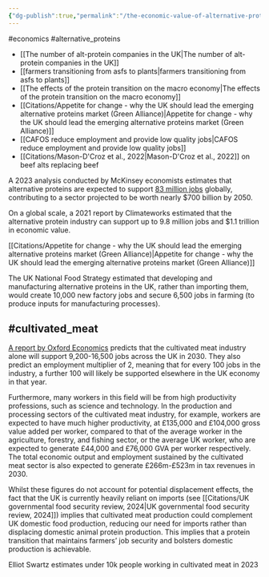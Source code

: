 ```yaml
---
{"dg-publish":true,"permalink":"/the-economic-value-of-alternative-proteins/","tags":["alternative_proteins","economics","cultivated_meat"],"created":"2025-10-22T22:38:51.061+01:00","updated":"2025-10-22T22:38:51.061+01:00"}
---
```


#economics #alternative_proteins 

- [[The number of alt-protein companies in the UK\|The number of alt-protein companies in the UK]] 
- [[farmers transitioning from asfs to plants\|farmers transitioning from asfs to plants]]
- [[The effects of the protein transition on the macro economy\|The effects of the protein transition on the macro economy]]
- [[Citations/Appetite for change - why the UK should lead the emerging alternative proteins market (Green Alliance)\|Appetite for change - why the UK should lead the emerging alternative proteins market (Green Alliance)]]
- [[CAFOS reduce employment and provide low quality jobs\|CAFOS reduce employment and provide low quality jobs]]
- [[Citations/Mason-D'Croz et al., 2022\|Mason-D'Croz et al., 2022]] on beef alts replacing beef

A 2023 analysis conducted by McKinsey economists estimates that alternative proteins are expected to support [83 million jobs](https://www.climateworks.org/ginas-methane/) globally, contributing to a sector projected to be worth nearly $700 billion by 2050. 

On a global scale, a 2021 report by Climateworks estimated that the alternative protein industry can support up to 9.8 million jobs and $1.1 trillion in economic value.

[[Citations/Appetite for change - why the UK should lead the emerging alternative proteins market (Green Alliance)\|Appetite for change - why the UK should lead the emerging alternative proteins market (Green Alliance)]]

The UK National Food Strategy estimated that developing and manufacturing alternative proteins in the UK, rather than importing them, would create 10,000 new factory jobs and secure 6,500 jobs in farming (to produce inputs for manufacturing processes). 

## #cultivated_meat 
[A report by Oxford Economics](https://www.oxfordeconomics.com/resource/the-socio-economic-impact-of-cultivated-meat-in-the-uk/) predicts that the cultivated meat industry alone will support 9,200-16,500 jobs across the UK in 2030. They also predict an employment multiplier of 2, meaning that for every 100 jobs in the industry, a further 100 will likely be supported elsewhere in the UK economy in that year.

Furthermore, many workers in this field will be from high productivity professions, such as science and technology. In the production and processing sectors of the cultivated meat industry, for example, workers are expected to have much higher productivity, at £135,000 and £104,000 gross value added per worker, compared to that of the average worker in the agriculture, forestry, and fishing sector, or the average UK worker, who are expected to generate £44,000 and £76,000 GVA per worker respectively. The total economic output and employment sustained by the cultivated meat sector is also expected to generate £266m-£523m in tax revenues in 2030. 

Whilst these figures do not account for potential displacement effects, the fact that the UK is currently heavily reliant on imports (see [[Citations/UK governmental food security review, 2024\|UK governmental food security review, 2024]]) implies that cultivated meat production could complement UK domestic food production, reducing our need for imports rather than displacing domestic animal protein production. This implies that a protein transition that maintains farmers’ job security and bolsters domestic production is achievable.

Elliot Swartz estimates under 10k people working in cultivated meat in 2023